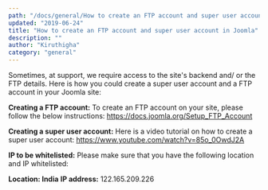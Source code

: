 ```yaml
---
path: "/docs/general/How to create an FTP account and super user account in Joomla"
updated: "2019-06-24"
title: "How to create an FTP account and super user account in Joomla"
description: ""
author: "Kiruthigha"
category: "general"
---
```


Sometimes, at support, we require access to the site's backend and/ or the FTP details.
Here is how you could create a super user account and a FTP account in your Joomla site:

**Creating a FTP account:**
To create an FTP account on your site, please follow the below instructions:
https://docs.joomla.org/Setup_FTP_Account

**Creating a super user account:**
Here is a video tutorial on how to create a super user account:
https://www.youtube.com/watch?v=85o_0OwdJ2A

**IP to be whitelisted:**
Please make sure that you have the following location and IP whitelisted:

**Location: India**
**IP address:** 122.165.209.226